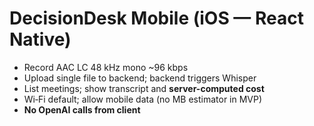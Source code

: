 # DecisionDesk Mobile (iOS — React Native)
- Record AAC LC 48 kHz mono ~96 kbps
- Upload single file to backend; backend triggers Whisper
- List meetings; show transcript and **server-computed cost**
- Wi‑Fi default; allow mobile data (no MB estimator in MVP)
- **No OpenAI calls from client**
